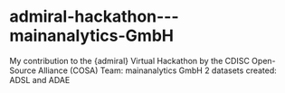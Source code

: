 # admiral-hackathon---mainanalytics-GmbH
My contribution to the {admiral} Virtual Hackathon by the CDISC Open-Source Alliance (COSA)
Team: mainanalytics GmbH
2 datasets created: ADSL and ADAE
